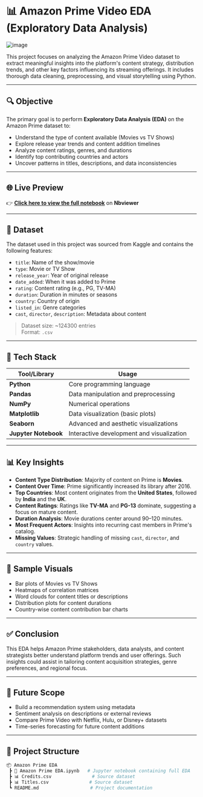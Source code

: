 # 📊 Amazon Prime Video EDA (Exploratory Data Analysis)

![image](https://github.com/user-attachments/assets/854f8a16-a746-44ed-afef-82a6100ec7f1)

This project focuses on analyzing the Amazon Prime Video dataset to extract meaningful insights into the platform's content strategy, distribution trends, and other key factors influencing its streaming offerings. It includes thorough data cleaning, preprocessing, and visual storytelling using Python.

---

## 🔍 Objective

The primary goal is to perform **Exploratory Data Analysis (EDA)** on the Amazon Prime dataset to:

- Understand the type of content available (Movies vs TV Shows)
- Explore release year trends and content addition timelines
- Analyze content ratings, genres, and durations
- Identify top contributing countries and actors
- Uncover patterns in titles, descriptions, and data inconsistencies

---

## 🌐 Live Preview

👉 **[Click here to view the full notebook](https://nbviewer.org/github/NafisAnsari786/PortfolioProjects/blob/main/Amazon%20Prime%20EDA/Amazon%20Prime%20EDA.ipynb)** on **Nbviewer**

---

## 📁 Dataset

The dataset used in this project was sourced from Kaggle and contains the following features:

- `title`: Name of the show/movie
- `type`: Movie or TV Show
- `release_year`: Year of original release
- `date_added`: When it was added to Prime
- `rating`: Content rating (e.g., PG, TV-MA)
- `duration`: Duration in minutes or seasons
- `country`: Country of origin
- `listed_in`: Genre categories
- `cast`, `director`, `description`: Metadata about content

> Dataset size: ~124300 entries  
> Format: `.csv`

---

## 🧰 Tech Stack

| Tool/Library      | Usage                             |
|------------------|------------------------------------|
| **Python**        | Core programming language          |
| **Pandas**        | Data manipulation and preprocessing |
| **NumPy**         | Numerical operations               |
| **Matplotlib**    | Data visualization (basic plots)   |
| **Seaborn**       | Advanced and aesthetic visualizations |
| **Jupyter Notebook** | Interactive development and visualization |

---

## 📊 Key Insights

- **Content Type Distribution**: Majority of content on Prime is **Movies**.
- **Content Over Time**: Prime significantly increased its library after 2016.
- **Top Countries**: Most content originates from the **United States**, followed by **India** and the **UK**.
- **Content Ratings**: Ratings like **TV-MA** and **PG-13** dominate, suggesting a focus on mature content.
- **Duration Analysis**: Movie durations center around 90–120 minutes.
- **Most Frequent Actors**: Insights into recurring cast members in Prime's catalog.
- **Missing Values**: Strategic handling of missing `cast`, `director`, and `country` values.

---

## 📸 Sample Visuals

- Bar plots of Movies vs TV Shows
- Heatmaps of correlation matrices
- Word clouds for content titles or descriptions
- Distribution plots for content durations
- Country-wise content contribution bar charts

---

## ✅ Conclusion

This EDA helps Amazon Prime stakeholders, data analysts, and content strategists better understand platform trends and user offerings. Such insights could assist in tailoring content acquisition strategies, genre preferences, and regional focus.

---

## 📌 Future Scope

- Build a recommendation system using metadata
- Sentiment analysis on descriptions or external reviews
- Compare Prime Video with Netflix, Hulu, or Disney+ datasets
- Time-series forecasting for future content additions

---

## 📁 Project Structure

```bash
📦 Amazon Prime EDA
 ┣ 📜 Amazon Prime EDA.ipynb   # Jupyter notebook containing full EDA
 ┣ 📊 Credits.csv               # Source dataset
 ┣ 📊 Titles.csv               # Source dataset
 ┗ README.md                   # Project documentation
